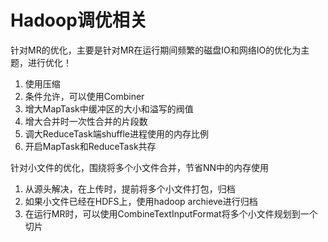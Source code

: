 # Hadoop调优相关

针对MR的优化，主要是针对MR在运行期间频繁的磁盘IO和网络IO的优化为主题，进行优化！

1. 使用压缩
2. 条件允许，可以使用Combiner
3. 增大MapTask中缓冲区的大小和溢写的阀值
4. 增大合并时一次性合并的片段数
5. 调大ReduceTask端shuffle进程使用的内存比例
6. 开启MapTask和ReduceTask共存

针对小文件的优化，围绕将多个小文件合并，节省NN中的内存使用

1. 从源头解决，在上传时，提前将多个小文件打包，归档
2. 如果小文件已经在HDFS上，使用hadoop archieve进行归档
3. 在运行MR时，可以使用CombineTextInputFormat将多个小文件规划到一个切片
